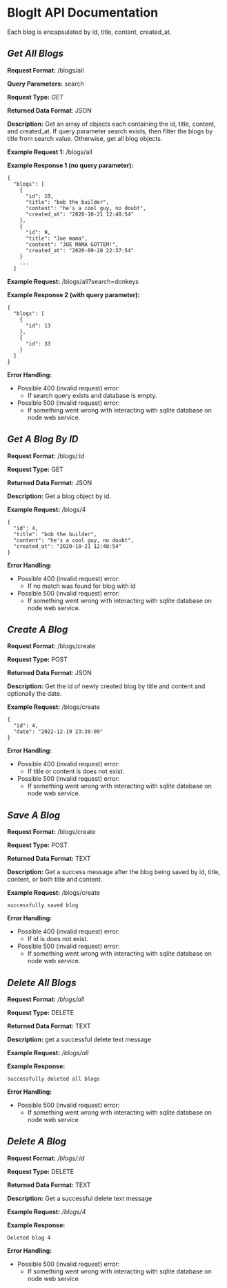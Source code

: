 # BlogIt API Documentation

Each blog is encapsulated by id, title, content, created_at.

## *Get All Blogs*

**Request Format:** /blogs/all

**Query Parameters:** search

**Request Type:** *GET*

**Returned Data Format**: JSON

**Description:** Get an array of objects each containing the id, title, content, and created_at. If query parameter search exists, then filter the blogs by title from search value. Otherwise, get all blog objects.

**Example Request 1:** /blogs/all

**Example Response 1 (no query parameter):**

```
{
  "blogs": [
    {
      "id": 10,
      "title": "bob the builder",
      "content": "he's a cool guy, no doubt",
      "created_at": "2020-10-21 12:48:54"
    },
    {
      "id": 9,
      "title": "Joe mama",
      "content": "JOE MAMA GOTTEM!",
      "created_at": "2020-09-20 22:37:54"
    }
    ...
  ]
```

**Example Request:** /blogs/all?search=donkeys

**Example Response 2 (with query parameter):**

```
{
  "blogs": [
    {
      "id": 13
    },
    {
      "id": 33
    }
  ]
}
```

**Error Handling:**

* Possible 400 (invalid request) error:
  * If search query exists and database is empty.
* Possible 500 (invalid request) error:
  * If something went wrong with interacting with sqlite database on node web service.

## *Get A Blog By ID*

**Request Format:** /blogs/:id

**Request Type:** GET

**Returned Data Format:** JSON

**Description:** Get a blog object by id.

**Example Request:** /blogs/4

```
{
  "id": 4,
  "title": "bob the builder",
  "content": "he's a cool guy, no doubt",
  "created_at": "2020-10-21 12:48:54"
}
```

**Error Handling:**

* Possible 400 (invalid request) error:
  * If no match was found for blog with id
* Possible 500 (invalid request) error:
  * If something went wrong with interacting with sqlite database on node web service.

## *Create A Blog*

**Request Format:** /blogs/create

**Request Type:** POST

**Returned Data Format**: JSON

**Description:** Get the id of newly created blog by title and content and optionally the date.

**Example Request:** /blogs/create

```
{
  "id": 4,
  "date": "2022-12-19 23:38:09"
}
```

**Error Handling:**

* Possible 400 (invalid request) error:
  * If title or content is does not exist.
* Possible 500 (invalid request) error:
  * If something went wrong with interacting with sqlite database on node web service.

## *Save A Blog*

**Request Format:** /blogs/create

**Request Type:** POST

**Returned Data Format:** TEXT

**Description:** Get a success message after the blog being saved by id, title, content, or both title and content.

**Example Request:** /blogs/create

```
successfully saved blog
```

**Error Handling:**

* Possible 400 (invalid request) error:
  * If id is does not exist.
* Possible 500 (invalid request) error:
  * If something went wrong with interacting with sqlite database on node web service.

## *Delete All Blogs*

**Request Format:** */blogs/all*

**Request Type:** DELETE

**Returned Data Format:** TEXT

**Description:** get a successful delete text message

**Example Request:** */blogs/all*

**Example Response:**

```
successfully deleted all blogs
```

**Error Handling:**

* Possible 500 (invalid request) error:
  * If something went wrong with interacting with sqlite database on node web service

## *Delete A Blog*

**Request Format:** */blogs/:id*

**Request Type:** DELETE

**Returned Data Format:** TEXT

**Description:** Get a successful delete text message

**Example Request:** */blogs/4*

**Example Response:**

```
Deleted blog 4
```

**Error Handling:**

* Possible 500 (invalid request) error:
  * If something went wrong with interacting with sqlite database on node web service
